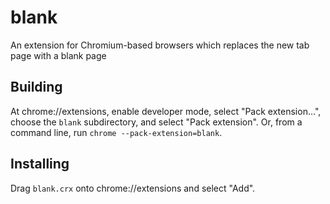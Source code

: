 blank
=====

An extension for Chromium-based browsers which replaces the new tab page with a blank page

Building
--------

At chrome://extensions, enable developer mode, select "Pack extension...", choose the `blank` subdirectory, and select "Pack extension". Or, from a command line, run `chrome --pack-extension=blank`.

Installing
----------

Drag `blank.crx` onto chrome://extensions and select "Add".
